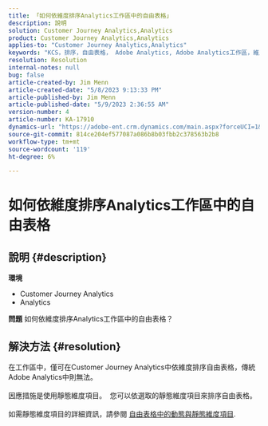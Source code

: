 ```yaml
---
title: 「如何依維度排序Analytics工作區中的自由表格」
description: 說明
solution: Customer Journey Analytics,Analytics
product: Customer Journey Analytics,Analytics
applies-to: "Customer Journey Analytics,Analytics"
keywords: "KCS，排序，自由表格， Adobe Analytics, Adobe Analytics工作區，維度，做法"
resolution: Resolution
internal-notes: null
bug: false
article-created-by: Jim Menn
article-created-date: "5/8/2023 9:13:33 PM"
article-published-by: Jim Menn
article-published-date: "5/9/2023 2:36:55 AM"
version-number: 4
article-number: KA-17910
dynamics-url: "https://adobe-ent.crm.dynamics.com/main.aspx?forceUCI=1&pagetype=entityrecord&etn=knowledgearticle&id=4dcc6a2a-e5ed-ed11-8849-6045bd006c82"
source-git-commit: 814ce204ef577087a086b8b03fbb2c378563b2b8
workflow-type: tm+mt
source-wordcount: '119'
ht-degree: 6%

---
```


# 如何依維度排序Analytics工作區中的自由表格

## 說明 {#description}

<b>環境</b>
- Customer Journey Analytics
- Analytics




<b>問題</b>
如何依維度排序Analytics工作區中的自由表格？


## 解決方法 {#resolution}

在工作區中，僅可在Customer Journey Analytics中依維度排序自由表格，傳統Adobe Analytics中則無法。<br> <br>因應措施是使用靜態維度項目。  您可以依選取的靜態維度項目來排序自由表格。<br> <br>如需靜態維度項目的詳細資訊，請參閱 [自由表格中的動態與靜態維度項目](https://experienceleague.adobe.com/docs/analytics/analyze/analysis-workspace/visualizations/freeform-table/column-row-settings/manual-vs-dynamic-rows.html?lang=en).